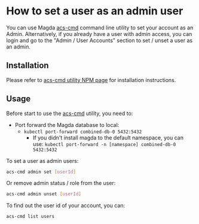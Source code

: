 # How to set a user as an admin user

You can use Magda [acs-cmd](https://www.npmjs.com/package/@magda/acs-cmd) command line utility to set your account as an Admin. Alternatively, if you already have a user with admin access, you can login and go to the "Admin / User Accounts" section to set / unset a user as an admin.

## Installation

Please refer to [acs-cmd utility NPM page](https://www.npmjs.com/package/@magda/acs-cmd) for installation instructions.

## Usage

Before start to use the [acs-cmd](https://www.npmjs.com/package/@magda/acs-cmd) utility, you need to:

-   Port forward the Magda database to local:
    -   `kubectl port-forward combined-db-0 5432:5432`
        -   If you didn't install magda to the default namespace, you can use: `kubectl port-forward -n [namespace] combined-db-0 5432:5432`

To set a user as admin users:

```bash
acs-cmd admin set [userId]
```

Or remove admin status / role from the user:

```bash
acs-cmd admin unset [userId]
```

To find out the user id of your account, you can:

```bash
acs-cmd list users
```
